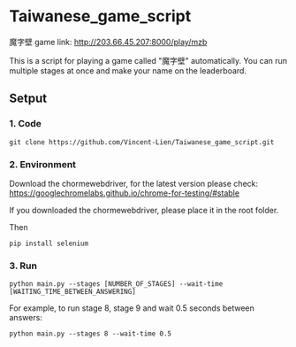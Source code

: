 # Taiwanese_game_script

魔字壁 game link: http://203.66.45.207:8000/play/mzb

This is a script for playing a game called "魔字壁" automatically. You can run multiple stages at once and make your name on the leaderboard.

## Setput
### 1. Code
```
git clone https://github.com/Vincent-Lien/Taiwanese_game_script.git
```
### 2. Environment
Download the chormewebdriver, for the latest version please check: https://googlechromelabs.github.io/chrome-for-testing/#stable  

If you downloaded the chormewebdriver, please place it in the root folder.

Then
```
pip install selenium
```
### 3. Run
```
python main.py --stages [NUMBER_OF_STAGES] --wait-time [WAITING_TIME_BETWEEN_ANSWERING]
```
For example, to run stage 8, stage 9 and wait 0.5 seconds between answers:
```
python main.py --stages 8 --wait-time 0.5
```